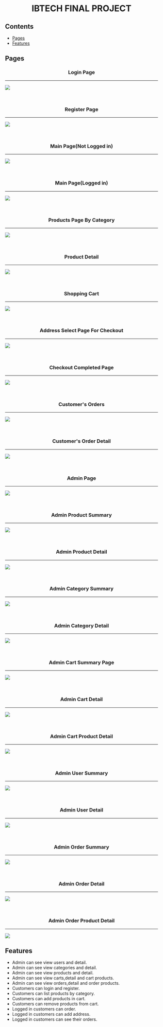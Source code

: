 # <p align="center">IBTECH FINAL PROJECT</p>


## Contents
- [Pages](#pages)
- [Features](#features)

## Pages

  <h3 align="center">Login Page</h3>
  
  ---   

  ![](https://github.com/uyilmazz/Ibtech-Final-Project/blob/main/screenshots/login.PNG?raw=true)

  <br>
  
  <h3 align="center">Register Page</h3>
  
  ---  

  ![](https://github.com/uyilmazz/Ibtech-Final-Project/blob/main/screenshots/register.PNG?raw=true)

  <br>
  
  <h3 align="center">Main Page(Not Logged in)</h3>
  
  ---

  ![](https://github.com/uyilmazz/Ibtech-Final-Project/blob/main/screenshots/main-page.PNG?raw=true)

  <br>
  
  <h3 align="center">Main Page(Logged in)</h3>
  
  ---

  ![](https://github.com/uyilmazz/Ibtech-Final-Project/blob/main/screenshots/loggedIn-main-page.PNG?raw=true)

  <br>
  
  <h3 align="center">Products Page By Category</h3>
  
  ---

  ![](https://github.com/uyilmazz/Ibtech-Final-Project/blob/main/screenshots/category-product.PNG?raw=true)

  <br>
  
  <h3 align="center">Product Detail</h3>
  
  ---

  ![](https://github.com/uyilmazz/Ibtech-Final-Project/blob/main/screenshots/product-detail.PNG?raw=true)

  <br>
  
  <h3 align="center">Shopping Cart</h3>
  
  ---

  ![](https://github.com/uyilmazz/Ibtech-Final-Project/blob/main/screenshots/cart-view.PNG?raw=true)

  <br>
  
  <h3 align="center">Address Select Page For Checkout</h3>
  
  ---

  ![](https://github.com/uyilmazz/Ibtech-Final-Project/blob/main/screenshots/checkout-addresses.PNG?raw=true)

  <br>
  
  <h3 align="center">Checkout Completed Page</h3>
  
  ---

  ![](https://github.com/uyilmazz/Ibtech-Final-Project/blob/main/screenshots/success-order.PNG?raw=true)

  <br>
  
  <h3 align="center">Customer's Orders</h3>
  
  ---

  ![](https://github.com/uyilmazz/Ibtech-Final-Project/blob/main/screenshots/customer-order.PNG?raw=true)

  <br>
  
  <h3 align="center">Customer's Order Detail</h3>
  
  ---

  ![](https://github.com/uyilmazz/Ibtech-Final-Project/blob/main/screenshots/customer-order-detail.PNG?raw=true)

  <br>
  
  <h3 align="center">Admin Page</h3>
  
  ---

  ![](https://github.com/uyilmazz/Ibtech-Final-Project/blob/main/screenshots/admin-page.PNG?raw=true)

  <br>
  
  <h3 align="center">Admin Product Summary</h3>
  
  ---

  ![](https://github.com/uyilmazz/Ibtech-Final-Project/blob/main/screenshots/product-summary.PNG?raw=true)

  <br>
  
  <h3 align="center">Admin Product Detail</h3>
  
  ---

  ![](https://github.com/uyilmazz/Ibtech-Final-Project/blob/main/screenshots/admin-product-detail.PNG?raw=true)

  <br>
  
  <h3 align="center">Admin Category Summary</h3>
  
  ---

  ![](https://github.com/uyilmazz/Ibtech-Final-Project/blob/main/screenshots/admin-category-summary.PNG?raw=true)

  <br>
  
  <h3 align="center">Admin Category Detail</h3>
  
  ---

  ![](https://github.com/uyilmazz/Ibtech-Final-Project/blob/main/screenshots/admin-category-detail.PNG?raw=true)

  <br>
  
  <h3 align="center">Admin Cart Summary Page</h3>
  
  ---

  ![](https://github.com/uyilmazz/Ibtech-Final-Project/blob/main/screenshots/admin-cart-summary.PNG?raw=true)

  <br>
  
  <h3 align="center">Admin Cart Detail</h3>
  
  ---

  ![](https://github.com/uyilmazz/Ibtech-Final-Project/blob/main/screenshots/admin-cart-detail.PNG?raw=true)

  <br>
  
  <h3 align="center">Admin Cart Product Detail</h3>
  
  ---

  ![](https://github.com/uyilmazz/Ibtech-Final-Project/blob/main/screenshots/admin-cartProduct.PNG?raw=true)
  
  <br>
  
  <h3 align="center">Admin User Summary</h3>
  
  ---

  ![](https://github.com/uyilmazz/Ibtech-Final-Project/blob/main/screenshots/admin-user-summary.PNG?raw=true)
  
  <br>
  
  <h3 align="center">Admin User Detail</h3>
  
  ---

  ![](https://github.com/uyilmazz/Ibtech-Final-Project/blob/main/screenshots/admin-user-detail.PNG?raw=true)
  
  <br>
  
  <h3 align="center">Admin Order Summary</h3>
  
  ---

  ![](https://github.com/uyilmazz/Ibtech-Final-Project/blob/main/screenshots/admin-order-summary.PNG?raw=true)
  
  <br>
  
  <h3 align="center">Admin Order Detail</h3>
  
  ---

  ![](https://github.com/uyilmazz/Ibtech-Final-Project/blob/main/screenshots/admin-order-detail.PNG?raw=true)
  
  <br>
  
  <h3 align="center">Admin Order Product Detail</h3>
  
  ---

  ![](https://github.com/uyilmazz/Ibtech-Final-Project/blob/main/screenshots/admin-orderproduct.PNG?raw=true)


## Features

+ Admin can see view users and detail.
+ Admin can see view categories and detail.
+ Admin can see view products and detail.
+ Admin can see view carts,detail and cart products.
+ Admin can see view orders,detail and order products.
+ Customers can login and register.
+ Customers can list products by category.
+ Customers can add products in cart.
+ Customers can remove products from cart.
+ Logged in customers can order.
+ Logged in customers can add address.
+ Logged in customers can see their orders.
